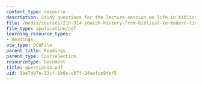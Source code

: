 ```yaml
---
content_type: resource
description: Study questions for the lecture session on life in biblical Israel.
file: /media/courses/21h-914-jewish-history-from-biblical-to-modern-times-fall-2007/1be7db7e13cf1b0ac07f24aafce9fbf5_questions3.pdf
file_type: application/pdf
learning_resource_types:
- Readings
ocw_type: OCWFile
parent_title: Readings
parent_type: CourseSection
resourcetype: Document
title: questions3.pdf
uid: 1be7db7e-13cf-1b0a-c07f-24aafce9fbf5
---
```

